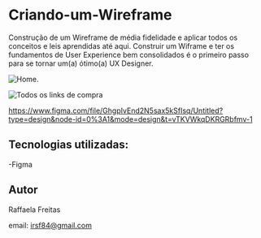 # Criando-um-Wireframe
 Construção de um Wireframe de média fidelidade e aplicar todos os conceitos e leis aprendidas até aqui. 
 Construir um Wiframe e ter os fundamentos de User Experience bem consolidados é o primeiro passo para se tornar um(a) ótimo(a) UX Designer. 

 
 ![Home](https://github.com/Raffafe/Criando-um-Wireframe/assets/86832858/9fd71cd0-90e7-4682-9012-e1f4694e53c7).

![Todos os links de compra](https://github.com/Raffafe/Criando-um-Wireframe/assets/86832858/327279b9-5656-41a8-ac6e-923384ac4e12)

 https://www.figma.com/file/GhgpIvEnd2N5sax5kSfIsq/Untitled?type=design&node-id=0%3A1&mode=design&t=vTKVWkqDKRGRbfmv-1

## Tecnologias utilizadas:
 -Figma

## Autor 
Raffaela Freitas

email: irsf84@gmail.com
